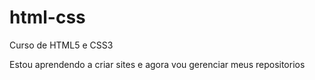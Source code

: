 # html-css
 Curso de HTML5 e CSS3 

Estou aprendendo a criar sites e agora vou gerenciar meus repositorios